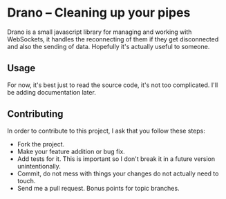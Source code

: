 # Drano – Cleaning up your pipes #

Drano is a small javascript library for managing and working with WebSockets, it handles the reconnecting of them if they get disconnected and also the sending of data. Hopefully it's actually useful to someone.

## Usage ##

For now, it's best just to read the source code, it's not too complicated. I'll be adding documentation later.

## Contributing ##

In order to contribute to this project, I ask that you follow these steps:

 * Fork the project.
 * Make your feature addition or bug fix.
 * Add tests for it. This is important so I don't break it in a future version unintentionally.
 * Commit, do not mess with things your changes do not actually need to touch.
 * Send me a pull request. Bonus points for topic branches.
